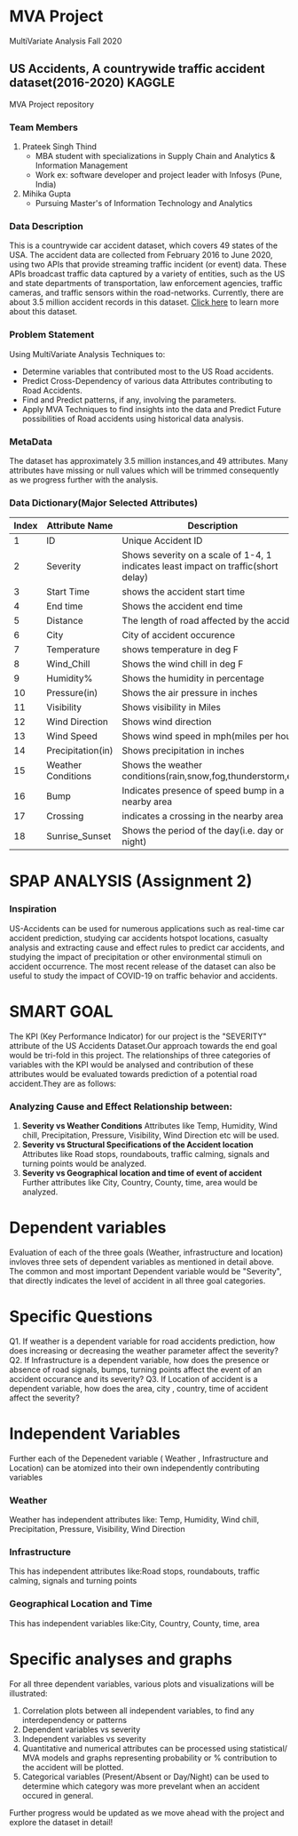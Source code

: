 # MVA Project
MultiVariate Analysis Fall 2020

## US Accidents, A countrywide traffic accident dataset(2016-2020) KAGGLE
MVA Project repository 

### Team Members
1. Prateek Singh Thind
    - MBA student with specializations in Supply Chain and Analytics & Information Management
    - Work ex: software developer and project leader with Infosys (Pune, India)
2. Mihika Gupta
    - Pursuing Master's of Information Technology and Analytics

### Data Description

This is a countrywide car accident dataset, which covers 49 states of the USA. The accident data are collected from February 2016 to June 2020, using two APIs that provide streaming traffic incident (or event) data. These APIs broadcast traffic data captured by a variety of entities, such as the US and state departments of transportation, law enforcement agencies, traffic cameras, and traffic sensors within the road-networks. Currently, there are about 3.5 million accident records in this dataset. [Click here](https://www.kaggle.com/sobhanmoosavi/us-accidents) to learn more about this dataset. 

### Problem Statement
Using MultiVariate Analysis Techniques to:
* Determine variables that contributed most to the US Road accidents.
* Predict Cross-Dependency of various data Attributes contributing to Road Accidents.
* Find and Predict patterns, if any, involving the parameters.
* Apply MVA Techniques to find insights into the data and Predict Future possibilities of Road accidents using historical data analysis. 

### MetaData
The dataset has approximately 3.5 million instances,and 49 attributes. Many attributes have missing or null values which will be trimmed consequently as we progress further with the analysis.

### Data Dictionary(Major Selected Attributes)

Index|Attribute Name|Description
-----|--------------|-----------
1|ID|Unique Accident ID
2|Severity|Shows severity on a scale of 1-4, 1 indicates least impact on traffic(short delay)
3|Start Time|shows the accident start time
4|End time|Shows the accident end time
5|Distance|The length of road affected by the accident
6|City|City of accident occurence
7|Temperature|shows temperature in deg F
8|Wind_Chill|Shows the wind chill in deg F
9|Humidity%|Shows the humidity in percentage 
10|Pressure(in)|Shows the air pressure in inches
11|Visibility|Shows visibility in Miles
12|Wind Direction|Shows wind direction
13|Wind Speed|Shows wind speed in mph(miles per hour)
14|Precipitation(in)|Shows precipitation in inches
15|Weather Conditions|Shows the weather conditions(rain,snow,fog,thunderstorm,etc)
16|Bump|Indicates presence of speed bump in a nearby area
17|Crossing|indicates a crossing in the nearby area
18|Sunrise_Sunset|Shows the period of the day(i.e. day or night)


# SPAP ANALYSIS (Assignment 2)

### Inspiration
US-Accidents can be used for numerous applications such as real-time car accident prediction, studying car accidents hotspot locations, casualty analysis and extracting cause and effect rules to predict car accidents, and studying the impact of precipitation or other environmental stimuli on accident occurrence. The most recent release of the dataset can also be useful to study the impact of COVID-19 on traffic behavior and accidents.



# SMART GOAL
The KPI (Key Performance Indicator) for our project is the "SEVERITY" attribute of the US Accidents Dataset.Our approach towards the end goal would be tri-fold in this project.
The relationships of three categories of variables with the KPI would be analysed and contribution of these attributes would be evaluated towards prediction of a potential road accident.They are as follows:
### Analyzing Cause and Effect Relationship between:

1. **Severity vs Weather Conditions**
Attributes like Temp, Humidity, Wind chill, Precipitation, Pressure, Visibility, Wind Direction etc will be used.
2. **Severity vs Structural Specifications of the Accident location**
Attributes like Road stops, roundabouts, traffic calming, signals and turning points would be analyzed.
3. **Severity vs Geographical location and time of event of accident**
Further attributes like City, Country, County, time, area would be analyzed.

# Dependent variables
Evaluation of each of the three goals (Weather, infrastructure and location) invloves three sets of dependent variables as mentioned in detail above.
The common and most important Dependent variable would be "Severity", that directly indicates the level of accident in all three goal categories.

# Specific Questions
Q1. If weather is a dependent variable for road accidents prediction, how does increasing or decreasing the weather parameter affect the severity?
Q2. If Infrastructure is a dependent variable, how does the presence or absence of road signals, bumps, turning points affect the event of an accident occurance and its severity?
Q3. If Location of accident is a dependent variable, how does the area, city , country, time of accident affect the severity?

# Independent Variables
Further each of the Depenedent variable ( Weather , Infrastructure and Location) can be atomized into their own independently contributing variables
### Weather 
Weather has independent attributes like: Temp, Humidity, Wind chill, Precipitation, Pressure, Visibility, Wind Direction
### Infrastructure
This has independent attributes like:Road stops, roundabouts, traffic calming, signals and turning points
### Geographical Location and Time
This has independent variables like:City, Country, County, time, area

# Specific analyses and graphs
For all three dependent variables, various plots and visualizations will be illustrated:
1. Correlation plots between all independent variables, to find any interdependency or patterns
2. Dependent variables vs severity
3. Independent variables vs severity
4. Quantitative and numerical attributes can be processed using statistical/ MVA models and graphs representing probability or % contribution to the accident will be plotted.
5. Categorical variables (Present/Absent or Day/Night) can be used to determine which category was more prevelant when an accident occured in general.


Further progress would be updated as we move ahead with the project and explore the dataset in detail!
